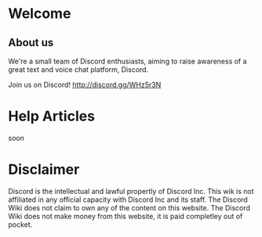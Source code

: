 <!-- TITLE: Discord Wiki -->
<!-- SUBTITLE: Welcome to The Discord Wiki! -->

# Welcome
## About us

We're a small team of Discord enthusiasts, aiming to raise awareness of a great text and voice chat platform, Discord.

Join us on Discord!  http://discord.gg/WHz5r3N

# Help Articles
soon
# Disclaimer
Discord is the intellectual and lawful propertly of Discord Inc. This wik is not affiliated in any official capacity with Discord Inc and its staff. The Discord Wiki does not claim to own any of the content on this website. The Discord Wiki does not make money from this website, it is paid completley out of pocket. 